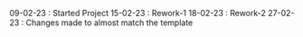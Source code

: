 09-02-23 : Started Project
15-02-23 : Rework-1
18-02-23 : Rework-2
27-02-23 : Changes made to almost match the template
